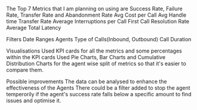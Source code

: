 The Top 7 Metrics that I am planning on using are
    Success Rate, Failure Rate, Transfer Rate and Abandonment Rate
    Avg Cost per Call
    Avg Handle time
    Transfer Rate
    Average Interruptions per Call
    First Call Resolution Rate
    Average Total Latency

Filters
    Date Ranges
    Agents
    Type of Calls(Inbound, Outbound)
    Call Duration

Visualisations
    Used KPI cards for all the metrics and some percentages within the KPI cards
    Used Pie Charts, Bar Charts and Cumulative Distribution Charts for the agent wise split of metrics so that it's easier to compare them.

Possible improvements
    The data can be analysed to enhance the effectiveness of the Agents
    There could be a filter added to stop the agent temperorily if the agent's success rate falls below a specific amount to find issues and optimise it.

